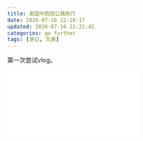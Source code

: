 ```yaml
---
title: 美国中西部公路旅行
date: 2020-07-16 22:18:17
updated: 2020-07-16 22:21:42
categories: go further
tags: [游记, 北美]
---
```


第一次尝试vlog。

<!--more-->

<iframe src="//player.bilibili.com/player.html?aid=243660224&bvid=BV1bv411B7dT&cid=207948689&page=1" scrolling="no" border="0" frameborder="no" framespacing="0" allowfullscreen="true"> </iframe>